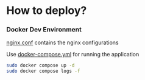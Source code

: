 # How to deploy?

### Docker Dev Environment

[nginx.conf](./docs/nginx.conf) contains the nginx configurations

Use [docker-compose.yml](./docs/docker-compose.yml) for running the application

```bash
sudo docker compose up -d
sudo docker compose logs -f
```